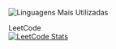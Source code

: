 ![Linguagens Mais Utilizadas](https://github-readme-stats.vercel.app/api/top-langs/?username=jocologne&layout=compact&theme=radical)
<!--![Suas Estatísticas do GitHub](https://github-readme-stats.vercel.app/api?username=jocologne&show_icons=true&theme=radical)-->

LeetCode  
[![LeetCode Stats](https://leetcode.card.workers.dev/?username=jocolognesi)](https://leetcode.com/jocolognesi/)

<!--
**jocologne/jocologne** is a ✨ _special_ ✨ repository because its `README.md` (this file) appears on your GitHub profile.

Here are some ideas to get you started:

- 🔭 I’m currently working on ...
- 🌱 I’m currently learning ...
- 👯 I’m looking to collaborate on ...
- 🤔 I’m looking for help with ...
- 💬 Ask me about ...
- 📫 How to reach me: ...
- 😄 Pronouns: ...
- ⚡ Fun fact: ...
-->
